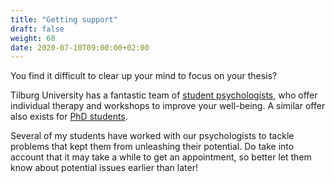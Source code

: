 ```yaml
---
title: "Getting support"
draft: false
weight: 60
date: 2020-07-10T09:00:00+02:00
---
```


You find it difficult to clear up your mind to focus on your thesis?

Tilburg University has a fantastic team of [student psychologists](https://www.tilburguniversity.edu/students/tutoring/psychologist), who offer individual therapy and workshops to improve your well-being. A similar offer also exists for [PhD students](https://www.tilburguniversity.edu/intranet/hr/illness/phd-psychologist).

Several of my students have worked with our psychologists to tackle problems that kept them from unleashing their potential. Do take into account that it may take a while to get an appointment, so better let them know about potential issues earlier than later!
